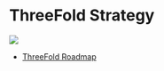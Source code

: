 # ThreeFold Strategy

![](https://images.unsplash.com/photo-1523875194681-bedd468c58bf?ixlib=rb-0.3.5&ixid=eyJhcHBfaWQiOjEyMDd9&s=89f7259907bafccabeab5ed40f4c9e84&auto=format&fit=crop&w=1051&q=80)

- [ThreeFold Roadmap](/strategy/roadmap.md)